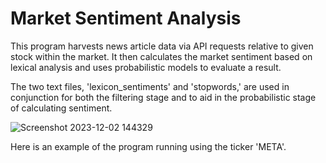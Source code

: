 # Market Sentiment Analysis
This program harvests news article data via API requests relative to given stock within the market. It then calculates the market sentiment based on lexical analysis and uses probabilistic models to evaluate a result.

The two text files, 'lexicon_sentiments' and 'stopwords,' are used in conjunction for both the filtering stage and to aid in the probabilistic stage of calculating sentiment.


![Screenshot 2023-12-02 144329](https://github.com/araa1902/Market-Sentiment-Analysis/assets/92942390/0954d1d7-68d2-4197-97c2-b1ed9c85c566)

Here is an example of the program running using the ticker 'META'.
